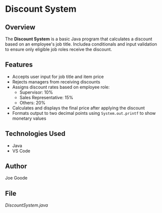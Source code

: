 # Discount System

## Overview
The **Discount System** is a basic Java program that calculates a discount based on an employee's job title. Includea conditionals and input validation to ensure only eligible job roles receive the discount.

## Features
- Accepts user input for job title and item price
- Rejects managers from receiving discounts
- Assigns discount rates based on employee role:
  - Supervisor: 10%
  - Sales Representative: 15%
  - Others: 20%
- Calculates and displays the final price after applying the discount
- Formats output to two decimal points using `System.out.printf` to show monetary values

## Technologies Used
- Java
- VS Code

## Author
Joe Goode

## File
*DiscountSystem.java*